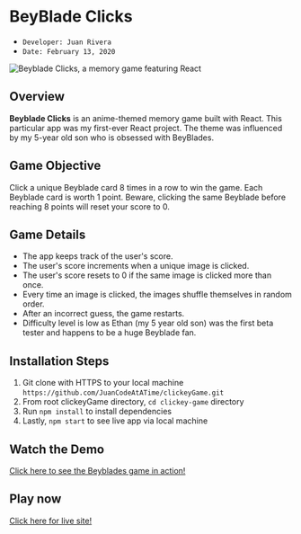 # BeyBlade Clicks 
- ```Developer: Juan Rivera```
- ```Date: February 13, 2020```

 ![Beyblade Clicks, a memory game featuring React](clickey-game/public/images/app-screenshot.PNG)

## Overview
**Beyblade Clicks** is an anime-themed memory game built with React.  This particular app was my first-ever React project.  The theme was influenced by my 5-year old son who is obsessed with BeyBlades.

## Game Objective
Click a unique Beyblade card 8 times in a row to win the game.  Each Beyblade card is worth 1 point.  Beware, clicking the same Beyblade before reaching 8 points will reset your score to 0.  

## Game Details
* The app keeps track of the user's score. 
* The user's score increments when a unique image is clicked. 
* The user's score resets to 0 if the same image is clicked more than once.
* Every time an image is clicked, the images shuffle themselves in random order.
* After an incorrect guess, the game restarts.  
* Difficulty level is low as Ethan (my 5 year old son) was the first beta tester and happens to be a huge Beyblade fan.  

## Installation Steps
1. Git clone with HTTPS to your local machine ```https://github.com/JuanCodeAtATime/clickeyGame.git```
2. From root clickeyGame directory, ```cd clickey-game``` directory 
3. Run ```npm install``` to install dependencies
4. Lastly, ```npm start``` to see live app via local machine

## Watch the Demo
[Click here to see the Beyblades game in action!](https://drive.google.com/file/d/1gDlq5CGQ5g3MWt355mywmnVIxPgkQu_Y/view)

## Play now
[Click here for live site!](https://beyblade-clicks.herokuapp.com/)

